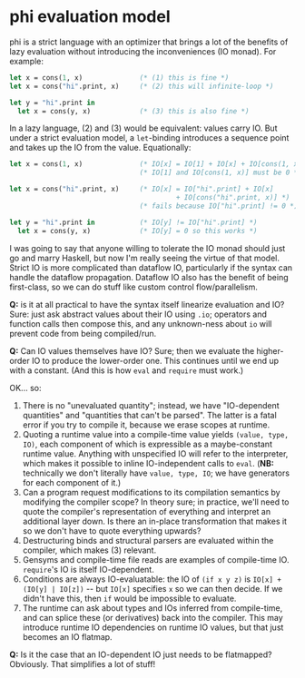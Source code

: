 # phi evaluation model
phi is a strict language with an optimizer that brings a lot of the benefits of
lazy evaluation without introducing the inconveniences (IO monad). For example:

```ocaml
let x = cons(1, x)              (* (1) this is fine *)
let x = cons("hi".print, x)     (* (2) this will infinite-loop *)

let y = "hi".print in
  let x = cons(y, x)            (* (3) this is also fine *)
```

In a lazy language, (2) and (3) would be equivalent: values carry IO. But under
a strict evaluation model, a `let`-binding introduces a sequence point and takes
up the IO from the value. Equationally:

```ocaml
let x = cons(1, x)              (* IO[x] = IO[1] + IO[x] + IO[cons(1, x)] *)
                                (* IO[1] and IO[cons(1, x)] must be 0 *)

let x = cons("hi".print, x)     (* IO[x] = IO["hi".print] + IO[x]
                                         + IO[cons("hi".print, x)] *)
                                (* fails because IO["hi".print] != 0 *)

let y = "hi".print in           (* IO[y] != IO["hi".print] *)
  let x = cons(y, x)            (* IO[y] = 0 so this works *)
```

I was going to say that anyone willing to tolerate the IO monad should just go
and marry Haskell, but now I'm really seeing the virtue of that model. Strict IO
is more complicated than dataflow IO, particularly if the syntax can handle the
dataflow propagation. Dataflow IO also has the benefit of being first-class, so
we can do stuff like custom control flow/parallelism.

**Q:** is it at all practical to have the syntax itself linearize evaluation and
IO? Sure: just ask abstract values about their IO using `.io`; operators and
function calls then compose this, and any unknown-ness about `io` will prevent
code from being compiled/run.

**Q:** Can IO values themselves have IO? Sure; then we evaluate the higher-order
IO to produce the lower-order one. This continues until we end up with a
constant. (And this is how `eval` and `require` must work.)

OK... so:

1. There is no "unevaluated quantity"; instead, we have "IO-dependent
   quantities" and "quantities that can't be parsed". The latter is a fatal
   error if you try to compile it, because we erase scopes at runtime.
2. Quoting a runtime value into a compile-time value yields `(value, type, IO)`,
   each component of which is expressible as a maybe-constant runtime value.
   Anything with unspecified IO will refer to the interpreter, which makes it
   possible to inline IO-independent calls to `eval`. (**NB:** technically we
   don't literally have `value, type, IO`; we have generators for each component
   of it.)
3. Can a program request modifications to its compilation semantics by modifying
   the compiler scope? In theory sure; in practice, we'll need to quote the
   compiler's representation of everything and interpret an additional layer
   down. Is there an in-place transformation that makes it so we don't have to
   quote everything upwards?
4. Destructuring binds and structural parsers are evaluated within the compiler,
   which makes (3) relevant.
5. Gensyms and compile-time file reads are examples of compile-time IO.
   `require`'s IO is itself IO-dependent.
6. Conditions are always IO-evaluatable: the IO of `(if x y z)` is
   `IO[x] + (IO[y] | IO[z])` -- but `IO[x]` specifies `x` so we can then decide.
   If we didn't have this, then `if` would be impossible to evaluate.
7. The runtime can ask about types and IOs inferred from compile-time, and can
   splice these (or derivatives) back into the compiler. This may introduce
   runtime IO dependencies on runtime IO values, but that just becomes an IO
   flatmap.

**Q:** Is it the case that an IO-dependent IO just needs to be flatmapped?
Obviously. That simplifies a lot of stuff!
